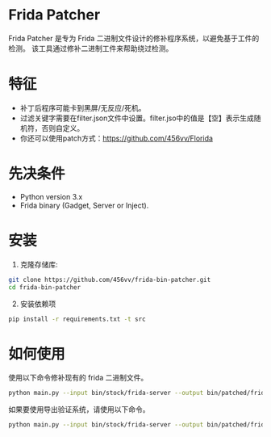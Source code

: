 # Frida Patcher
Frida Patcher 是专为 Frida 二进制文件设计的修补程序系统，以避免基于工件的检测。
该工具通过修补二进制工件来帮助绕过检测。

# 特征
- 补丁后程序可能卡到黑屏/无反应/死机。
- 过滤关键字需要在filter.json文件中设置。filter.jso中的值是【空】表示生成随机符，否则自定义。
- 你还可以使用patch方式：https://github.com/456vv/Florida

# 先决条件
- Python version 3.x
- Frida binary (Gadget, Server or Inject).

# 安装
1. 克隆存储库:
```bash
git clone https://github.com/456vv/frida-bin-patcher.git
cd frida-bin-patcher
```

2. 安装依赖项
```bash
pip install -r requirements.txt -t src
```

# 如何使用
使用以下命令修补现有的 frida 二进制文件。
```bash
python main.py --input bin/stock/frida-server --output bin/patched/frida-server
```
如果要使用导出验证系统，请使用以下命令。
```bash
python main.py --input bin/stock/frida-server --output bin/patched/frida-server --verify
```
